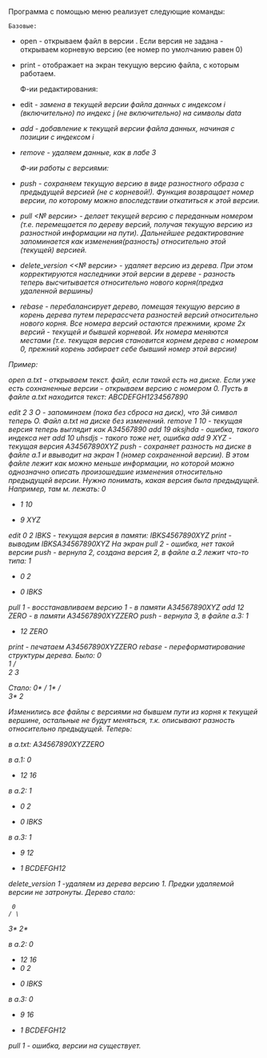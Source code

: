 Программа с помощью меню реализует следующие команды:

	Базовые:
 - open <fname> <version> - открываем файл в версии <version>. Если версия не задана - открываем корневую версию (ее номер по умолчанию равен 0)
 - print - отображает на экран текущую версию файла, с которым работаем.

	Ф-ии редактирования:
 - edit <i> <j> <data> - замена в текущей версии файла данных с индексом i (включительно) по индекс j (не включительно) на символы data
 - add <i> <data> - добавление к текущей версии файла данных, начиная с позиции с индексом i 
 - remove <i> <j> - удаляем данные, как в лабе 3

	Ф-ии работы с версиями:
 - push - сохраняем текущую версию в виде разностного образа с предыдущей версией (не с корневой!). Функция возвращает номер версии, по которому можно впоследствии откатиться к этой версии.
 - pull <№ версии> - делает текущей версию с переданным номером (т.е. перемещается по дереву версий, получая текущую версию из разностной информации на пути). Дальнейшее редактирование запоминается как изменения(разность) относительно этой (текущей) версией.
 - delete_version <<№ версии> - удаляет версию из дерева. При этом корректируются наследники этой версии в дереве - разность теперь высчитывается относительно нового корня(предка удаленной вершины)
 - rebase - перебалансирует дерево, помещая текущую версию в корень дерева путем перерассчета разностей версий относительно нового корня. Все номера версий остаются прежними, кроме 2х версий - текущей и бывшей корневой. Их номера меняются местами (т.е. текущая версия становится корнем дерева
с номером 0, прежний корень забирает себе бывший номер этой версии)

Пример:

open a.txt - открываем текст. файл, если такой есть на диске. Если уже есть сохнаненные версии - открываем версию с номером 0.
Пусть в файле a.txt находится текст: ABCDEFGH1234567890

edit 2 3 O - запоминаем (пока без сброса на диск), что 3й символ теперь O. Файл a.txt на диске без изменений.
remove 1 10 - текущая версия теперь выглядит как A34567890
add 19 aksjhda - ошибка, такого индекса нет
add 10 uhsdjs - такого тоже нет, ошибка
add 9 XYZ - текущая версия A34567890XYZ
push - сохраняет разность на диске в файле a.1 и ввыводит на экран 1 (номер сохраненной версии). В этом файле лежит как можно меньше информации, но которой можно однозначно описать произошедшие изменения относительно предыдущей версии. Нужно понимать, какая версия была предыдущей. Например, там м. лежать:
0
- 1 10
+ 9 XYZ

edit 0 2 IBKS - текущая версия в памяти:  IBKS4567890XYZ
print - выводим IBKSA34567890XYZ На экран
pull 2 - ошибка, нет такой версии
push - вернула 2, создана версия 2, в файле a.2 лежит что-то типа:
1
- 0 2
+ 0 IBKS

pull 1 - восстанавливаем версию 1 - в памяти A34567890XYZ
add 12 ZERO - в памяти A34567890XYZZERO
push - вернула 3, в файле a.3:
1
+ 12 ZERO

print - печатаем A34567890XYZZERO
rebase - переформатирование структуры дерева. Было:
   0
    \
     1
    / \
   2   3

Стало:
       0*
      /
     1*
    / \
   3*  2

Изменились все файлы с версиями на бывшем пути из корня к текущей вершине, остальные не будут меняться, т.к. описывают разность относительно предыдущей.
Теперь:

в a.txt:
A34567890XYZZERO

в a.1:
0
- 12 16

в а.2:
1
- 0 2
+ 0 IBKS

в а.3:
1
- 9 12
+ 1 BCDEFGH12

delete_version 1 -удаляем из дерева версию 1. Предки удаляемой версии не затронуты. Дерево стало:

     0
    / \
   3*  2*

в а.2:
0
- 12 16
- 0 2
+ 0 IBKS

в а.3:
0
- 9 16
+ 1 BCDEFGH12

pull 1 - ошибка, версии на существует.

